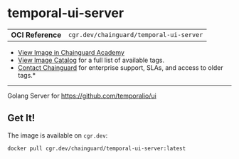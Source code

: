 <!--monopod:start-->
# temporal-ui-server
| | |
| - | - |
| **OCI Reference** | `cgr.dev/chainguard/temporal-ui-server` |


* [View Image in Chainguard Academy](https://edu.chainguard.dev/chainguard/chainguard-images/reference/temporal-ui-server/overview/)
* [View Image Catalog](https://console.enforce.dev/images/catalog) for a full list of available tags.
* [Contact Chainguard](https://www.chainguard.dev/chainguard-images) for enterprise support, SLAs, and access to older tags.*

---
<!--monopod:end-->

<!--overview:start-->
Golang Server for https://github.com/temporalio/ui
<!--overview:end-->

<!--getting:start-->
## Get It!
The image is available on `cgr.dev`:

```
docker pull cgr.dev/chainguard/temporal-ui-server:latest
```
<!--getting:end-->

<!--body:start-->
 <!--body:end-->
